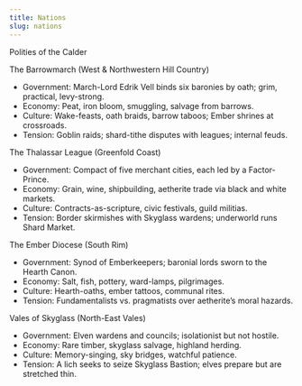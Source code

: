 ```yaml
---
title: Nations
slug: nations
---
```


Polities of the Calder

The Barrowmarch (West & Northwestern Hill Country)
- Government: March-Lord Edrik Vell binds six baronies by oath; grim, practical, levy-strong.
- Economy: Peat, iron bloom, smuggling, salvage from barrows.
- Culture: Wake-feasts, oath braids, barrow taboos; Ember shrines at crossroads.
- Tension: Goblin raids; shard-tithe disputes with leagues; internal feuds.

The Thalassar League (Greenfold Coast)
- Government: Compact of five merchant cities, each led by a Factor-Prince.
- Economy: Grain, wine, shipbuilding, aetherite trade via black and white markets.
- Culture: Contracts-as-scripture, civic festivals, guild militias.
- Tension: Border skirmishes with Skyglass wardens; underworld runs Shard Market.

The Ember Diocese (South Rim)
- Government: Synod of Emberkeepers; baronial lords sworn to the Hearth Canon.
- Economy: Salt, fish, pottery, ward-lamps, pilgrimages.
- Culture: Hearth-oaths, ember tattoos, communal rites.
- Tension: Fundamentalists vs. pragmatists over aetherite’s moral hazards.

Vales of Skyglass (North-East Vales)
- Government: Elven wardens and councils; isolationist but not hostile.
- Economy: Rare timber, skyglass salvage, highland herding.
- Culture: Memory-singing, sky bridges, watchful patience.
- Tension: A lich seeks to seize Skyglass Bastion; elves prepare but are stretched thin.
